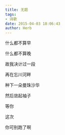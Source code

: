 ```yaml
---
title: 无题
tags:
- 诗歌
date: 2015-04-03 18:06:43
author: Herb
---
```

什么都不算早

什么都不算晚

故我决计过一段

再在忘川河畔

种下一朵曼珠沙华

然后敛起袖子

等你

这次

你可别跑了啊